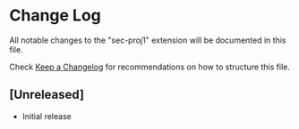 # Change Log

All notable changes to the "sec-proj1" extension will be documented in this file.

Check [Keep a Changelog](http://keepachangelog.com/) for recommendations on how to structure this file.

## [Unreleased]

- Initial release